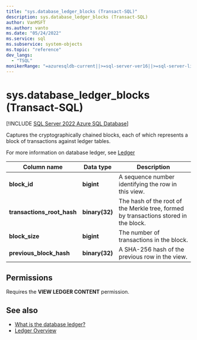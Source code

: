 ```yaml
---
title: "sys.database_ledger_blocks (Transact-SQL)"
description: sys.database_ledger_blocks (Transact-SQL)
author: VanMSFT
ms.author: vanto
ms.date: "05/24/2022"
ms.service: sql
ms.subservice: system-objects
ms.topic: "reference"
dev_langs:
  - "TSQL"
monikerRange: "=azuresqldb-current||>=sql-server-ver16||>=sql-server-linux-ver16"
---
```

# sys.database_ledger_blocks (Transact-SQL)
[!INCLUDE [SQL Server 2022 Azure SQL Database](../../includes/applies-to-version/sqlserver2022-asdb.md)]

Captures the cryptographically chained blocks, each of which represents a block of transactions against ledger tables.

For more information on database ledger, see [Ledger](/azure/azure-sql/database/ledger-overview)

|Column name|Data type|Description|  
|-----------------|---------------|-----------------|
|**block_id**|**bigint**|A sequence number identifying the row in this view.|
|**transactions_root_hash**|**binary(32)**|The hash of the root of the Merkle tree, formed by transactions stored in the block.|
|**block_size**|**bigint**|The number of transactions in the block.|
|**previous_block_hash**|**binary(32)**|A SHA-256 hash of the previous row in the view.|

## Permissions

Requires the **VIEW LEDGER CONTENT** permission.

## See also

- [What is the database ledger?](../security/ledger/ledger-database-ledger.md)
- [Ledger Overview](../security/ledger/ledger-overview.md)
